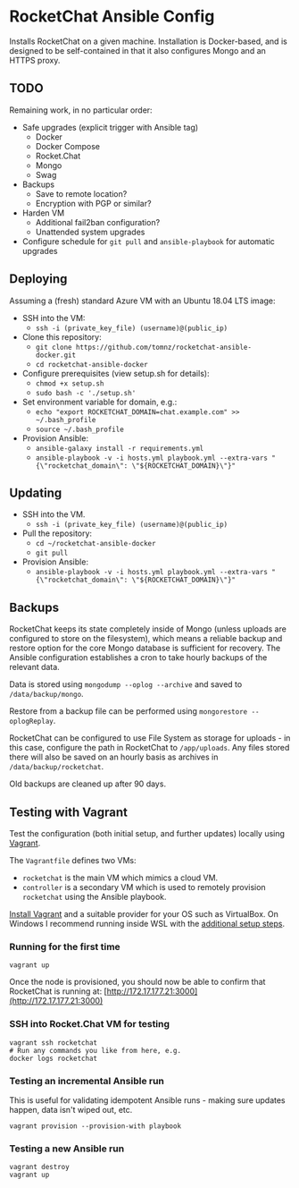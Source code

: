 # RocketChat Ansible Config

Installs RocketChat on a given machine. Installation is Docker-based, and is designed to be self-contained in that it also configures Mongo and an HTTPS proxy.

## TODO

Remaining work, in no particular order:

- Safe upgrades (explicit trigger with Ansible tag)
  - Docker
  - Docker Compose
  - Rocket.Chat
  - Mongo
  - Swag
- Backups
  - Save to remote location?
  - Encryption with PGP or similar?
- Harden VM
  - Additional fail2ban configuration?
  - Unattended system upgrades
- Configure schedule for `git pull` and `ansible-playbook` for automatic upgrades

## Deploying

Assuming a (fresh) standard Azure VM with an Ubuntu 18.04 LTS image:

- SSH into the VM:
  - `ssh -i (private_key_file) (username)@(public_ip)`
- Clone this repository:
  - `git clone https://github.com/tomnz/rocketchat-ansible-docker.git`
  - `cd rocketchat-ansible-docker`
- Configure prerequisites (view setup.sh for details):
  - `chmod +x setup.sh`
  - `sudo bash -c './setup.sh'`
- Set environment variable for domain, e.g.:
  - `echo "export ROCKETCHAT_DOMAIN=chat.example.com" >> ~/.bash_profile`
  - `source ~/.bash_profile`
- Provision Ansible:
  - `ansible-galaxy install -r requirements.yml`
  - `ansible-playbook -v -i hosts.yml playbook.yml --extra-vars "{\"rocketchat_domain\": \"${ROCKETCHAT_DOMAIN}\"}"`

## Updating

- SSH into the VM.
  - `ssh -i (private_key_file) (username)@(public_ip)`
- Pull the repository:
  - `cd ~/rocketchat-ansible-docker`
  - `git pull`
- Provision Ansible:
  - `ansible-playbook -v -i hosts.yml playbook.yml --extra-vars "{\"rocketchat_domain\": \"${ROCKETCHAT_DOMAIN}\"}"`

## Backups

RocketChat keeps its state completely inside of Mongo (unless uploads are configured to store on the filesystem), which means a reliable backup and restore option for the core Mongo database is sufficient for recovery. The Ansible configuration establishes a cron to take hourly backups of the relevant data.

Data is stored using `mongodump --oplog --archive` and saved to `/data/backup/mongo`.

Restore from a backup file can be performed using `mongorestore --oplogReplay`.

RocketChat can be configured to use File System as storage for uploads - in this case, configure the path in RocketChat to `/app/uploads`. Any files stored there will also be saved on an hourly basis as archives in `/data/backup/rocketchat`.

Old backups are cleaned up after 90 days.

## Testing with Vagrant

Test the configuration (both initial setup, and further updates) locally using [Vagrant](https://www.vagrantup.com/).

The `Vagrantfile` defines two VMs:

- `rocketchat` is the main VM which mimics a cloud VM.
- `controller` is a secondary VM which is used to remotely provision `rocketchat` using the Ansible playbook.

[Install Vagrant](https://www.vagrantup.com/docs/installation) and a suitable provider for your OS such as VirtualBox. On Windows I recommend running inside WSL with the [additional setup steps](https://www.vagrantup.com/docs/other/wsl).

### Running for the first time

    vagrant up

Once the node is provisioned, you should now be able to confirm that RocketChat is running at: [http://172.17.177.21:3000](http://172.17.177.21:3000)

### SSH into Rocket.Chat VM for testing

    vagrant ssh rocketchat
    # Run any commands you like from here, e.g.
    docker logs rocketchat

### Testing an incremental Ansible run

This is useful for validating idempotent Ansible runs - making sure updates happen, data isn't wiped out, etc.

    vagrant provision --provision-with playbook

### Testing a new Ansible run

    vagrant destroy
    vagrant up
